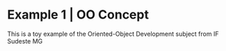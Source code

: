 # Example 1 | OO Concept

This is a toy example of the Oriented-Object Development subject from IF Sudeste MG
